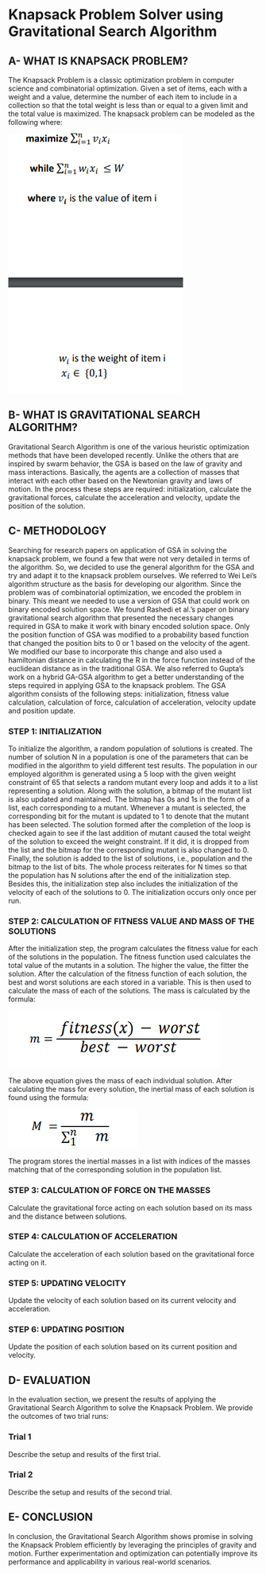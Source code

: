 # Knapsack Problem Solver using Gravitational Search Algorithm

## A- WHAT IS KNAPSACK PROBLEM?
The Knapsack Problem is a classic optimization problem in computer science and combinatorial optimization. Given a set of items, each with a weight and a value, determine the number of each item to include in a collection so that the total weight is less than or equal to a given limit and the total value is maximized.
The knapsack problem can be modeled as the following where:

![Example Image](images/knapsack.png)

## B- WHAT IS GRAVITATIONAL SEARCH ALGORITHM?
Gravitational Search Algorithm is one of the various heuristic optimization methods that have
been developed recently. Unlike the others that are inspired by swarm behavior, the GSA is
based on the law of gravity and mass interactions. Basically, the agents are a collection of
masses that interact with each other based on the Newtonian gravity and laws of motion. In
the process these steps are required: initialization, calculate the gravitational forces,
calculate the acceleration and velocity, update the position of the solution.

## C- METHODOLOGY
Searching for research papers on application of GSA in solving the knapsack problem, we
found a few that were not very detailed in terms of the algorithm. So, we decided to use the
general algorithm for the GSA and try and adapt it to the knapsack problem ourselves. We
referred to Wei Lei’s algorithm structure as the basis for developing our algorithm. Since the
problem was of combinatorial optimization, we encoded the problem in binary. This meant
we needed to use a version of GSA that could work on binary encoded solution space. We
found Rashedi et al.’s paper on binary gravitational search algorithm that presented the
necessary changes required in GSA to make it work with binary encoded solution space. Only
the position function of GSA was modified to a probability based function that changed the
position bits to 0 or 1 based on the velocity of the agent. We modified our base to incorporate
this change and also used a hamiltonian distance in calculating the R in the force function
instead of the euclidean distance as in the traditional GSA. We also referred to Gupta’s work
on a hybrid GA-GSA algorithm to get a better understanding of the steps required in applying
GSA to the knapsack problem. The GSA algorithm consists of the following steps: initialization,
fitness value calculation, calculation of force, calculation of acceleration, velocity update and
position update.

### STEP 1: INITIALIZATION
To initialize the algorithm, a random population of solutions is created. The number of
solution N in a population is one of the parameters that can be modified in the algorithm to
yield different test results. The population in our employed algorithm is generated using a
5
loop with the given weight constraint of 65 that selects a random mutant every loop and adds
it to a list representing a solution. Along with the solution, a bitmap of the mutant list is also
updated and maintained. The bitmap has 0s and 1s in the form of a list, each corresponding
to a mutant. Whenever a mutant is selected, the corresponding bit for the mutant is updated
to 1 to denote that the mutant has been selected. The solution formed after the completion
of the loop is checked again to see if the last addition of mutant caused the total weight of
the solution to exceed the weight constraint. If it did, it is dropped from the list and the bitmap
for the corresponding mutant is also changed to 0. Finally, the solution is added to the list of
solutions, i.e., population and the bitmap to the list of bits. The whole process reiterates for
N times so that the population has N solutions after the end of the initialization step. Besides
this, the initialization step also includes the initialization of the velocity of each of the
solutions to 0. The initialization occurs only once per run.

### STEP 2: CALCULATION OF FITNESS VALUE AND MASS OF THE SOLUTIONS
After the initialization step, the program calculates the fitness value for each of the solutions
in the population. The fitness function used calculates the total value of the mutants in a
solution. The higher the value, the fitter the solution. After the calculation of the fitness
function of each solution, the best and worst solutions are each stored in a variable. This is
then used to calculate the mass of each of the solutions. The mass is calculated by the
formula:

![Example Image](images/fitness.png)

The above equation gives the mass of each individual solution. After calculating the mass for
every solution, the inertial mass of each solution is found using the formula:

![Example Image](images/mass.png)

The program stores the inertial masses in a list with indices of the masses matching that of
the corresponding solution in the population list.

### STEP 3: CALCULATION OF FORCE ON THE MASSES
Calculate the gravitational force acting on each solution based on its mass and the distance between solutions.

### STEP 4: CALCULATION OF ACCELERATION
Calculate the acceleration of each solution based on the gravitational force acting on it.

### STEP 5: UPDATING VELOCITY
Update the velocity of each solution based on its current velocity and acceleration.

### STEP 6: UPDATING POSITION
Update the position of each solution based on its current position and velocity.

## D- EVALUATION
In the evaluation section, we present the results of applying the Gravitational Search Algorithm to solve the Knapsack Problem. We provide the outcomes of two trial runs:

### Trial 1
Describe the setup and results of the first trial.

### Trial 2
Describe the setup and results of the second trial.

## E- CONCLUSION
In conclusion, the Gravitational Search Algorithm shows promise in solving the Knapsack Problem efficiently by leveraging the principles of gravity and motion. Further experimentation and optimization can potentially improve its performance and applicability in various real-world scenarios.

